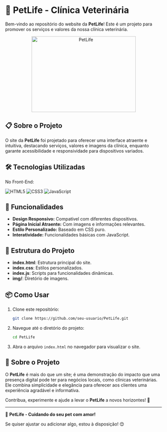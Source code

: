 
# 🐾 PetLife - Clínica Veterinária

Bem-vindo ao repositório do website da **PetLife**! Este é um projeto para promover os serviços e valores da nossa clínica veterinária.

<p align="center">
  <img src="https://media1.tenor.com/images/a7bd6b94430c1e66148d580209e377c5/tenor.gif?itemid=5043108" title="PetLife" width="335" height="243" alt="PetLife">
</p>


## 📋 Sobre o Projeto

O site da **PetLife** foi projetado para oferecer uma interface atraente e intuitiva, destacando serviços, valores e imagens da clínica, enquanto garante acessibilidade e responsividade para dispositivos variados.

## 🛠 Tecnologias Utilizadas

No Front-End:

![HTML5](https://img.shields.io/badge/-HTML5-232323?style=flat&labelColor=E34F26&logo=html5&logoColor=ffffff)
![CSS3](https://img.shields.io/badge/-CSS3-232323?style=flat&labelColor=1572B6&logo=css3&logoColor=ffffff)
![JavaScript](https://img.shields.io/badge/-JavaScript-232323?style=flat&labelColor=000000&logo=javascript&logoColor=F7DF1E)

## 🌟 Funcionalidades

- **Design Responsivo:** Compatível com diferentes dispositivos.
- **Página Inicial Atraente:** Com imagens e informações relevantes.
- **Estilo Personalizado:** Baseado em CSS puro.
- **Interatividade:** Funcionalidades básicas com JavaScript.

## 📂 Estrutura do Projeto

- **index.html**: Estrutura principal do site.
- **index.css**: Estilos personalizados.
- **index.js**: Scripts para funcionalidades dinâmicas.
- **img/**: Diretório de imagens.

## 📦 Como Usar

1. Clone este repositório:
   ```bash
   git clone https://github.com/seu-usuario/PetLife.git
   ```
2. Navegue até o diretório do projeto:
   ```bash
   cd PetLife
   ```
3. Abra o arquivo `index.html` no navegador para visualizar o site.

## 🌟 Sobre o Projeto

O **PetLife** é mais do que um site; é uma demonstração do impacto que uma presença digital pode ter para negócios locais, como clínicas veterinárias. Ele combina simplicidade e elegância para oferecer aos clientes uma experiência agradável e informativa. 

Contribua, experimente e ajude a levar o **PetLife** a novos horizontes! 🚀

---

💌 **PetLife - Cuidando do seu pet com amor!**

Se quiser ajustar ou adicionar algo, estou à disposição! 😊